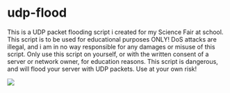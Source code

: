 # udp-flood
This is a UDP packet flooding script i created for my Science Fair at school. This script is to be used for educational purposes ONLY! DoS attacks are illegal, and i am in no way responsible for any damages or misuse of this script. Only use this script on yourself, or with the written consent of a server or network owner, for education reasons. This script is dangerous, and will flood your server with UDP packets. Use at your own risk!

<img src="https://cdn.discordapp.com/attachments/572508218673332244/653803618960408627/unknown.png">
